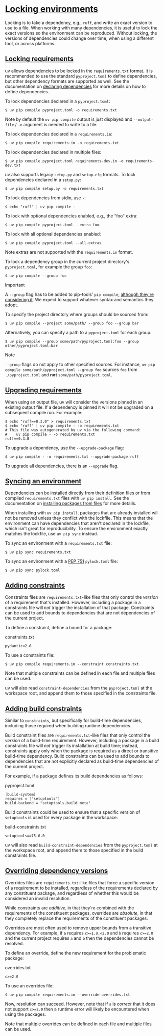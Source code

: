 # [Locking environments](#locking-environments)

Locking is to take a dependency, e.g., `ruff`, and write an exact version to use to a file. When working with many dependencies, it is useful to lock the exact versions so the environment can be reproduced. Without locking, the versions of dependencies could change over time, when using a different tool, or across platforms.

## [Locking requirements](#locking-requirements)

uv allows dependencies to be locked in the `requirements.txt` format. It is recommended to use the standard `pyproject.toml` to define dependencies, but other dependency formats are supported as well. See the documentation on [declaring dependencies](../dependencies/) for more details on how to define dependencies.

To lock dependencies declared in a `pyproject.toml`:

```
$ uv pip compile pyproject.toml -o requirements.txt

```

Note by default the `uv pip compile` output is just displayed and `--output-file` / `-o` argument is needed to write to a file.

To lock dependencies declared in a `requirements.in`:

```
$ uv pip compile requirements.in -o requirements.txt

```

To lock dependencies declared in multiple files:

```
$ uv pip compile pyproject.toml requirements-dev.in -o requirements-dev.txt

```

uv also supports legacy `setup.py` and `setup.cfg` formats. To lock dependencies declared in a `setup.py`:

```
$ uv pip compile setup.py -o requirements.txt

```

To lock dependencies from stdin, use `-`:

```
$ echo "ruff" | uv pip compile -

```

To lock with optional dependencies enabled, e.g., the "foo" extra:

```
$ uv pip compile pyproject.toml --extra foo

```

To lock with all optional dependencies enabled:

```
$ uv pip compile pyproject.toml --all-extras

```

Note extras are not supported with the `requirements.in` format.

To lock a dependency group in the current project directory's `pyproject.toml`, for example the group `foo`:

```
$ uv pip compile --group foo

```

Important

A `--group` flag has to be added to pip-tools' `pip compile`, [although they're considering it](https://github.com/jazzband/pip-tools/issues/2062). We expect to support whatever syntax and semantics they adopt.

To specify the project directory where groups should be sourced from:

```
$ uv pip compile --project some/path/ --group foo --group bar

```

Alternatively, you can specify a path to a `pyproject.toml` for each group:

```
$ uv pip compile --group some/path/pyproject.toml:foo --group other/pyproject.toml:bar

```

Note

`--group` flags do not apply to other specified sources. For instance, `uv pip compile some/path/pyproject.toml --group foo` sources `foo` from `./pyproject.toml` and **not** `some/path/pyproject.toml`.

## [Upgrading requirements](#upgrading-requirements)

When using an output file, uv will consider the versions pinned in an existing output file. If a dependency is pinned it will not be upgraded on a subsequent compile run. For example:

```
$ echo "ruff==0.3.0" > requirements.txt
$ echo "ruff" | uv pip compile - -o requirements.txt
# This file was autogenerated by uv via the following command:
#    uv pip compile - -o requirements.txt
ruff==0.3.0

```

To upgrade a dependency, use the `--upgrade-package` flag:

```
$ uv pip compile - -o requirements.txt --upgrade-package ruff

```

To upgrade all dependencies, there is an `--upgrade` flag.

## [Syncing an environment](#syncing-an-environment)

Dependencies can be installed directly from their definition files or from compiled `requirements.txt` files with `uv pip install`. See the documentation on [installing packages from files](../packages/#installing-packages-from-files) for more details.

When installing with `uv pip install`, packages that are already installed will not be removed unless they conflict with the lockfile. This means that the environment can have dependencies that aren't declared in the lockfile, which isn't great for reproducibility. To ensure the environment exactly matches the lockfile, use `uv pip sync` instead.

To sync an environment with a `requirements.txt` file:

```
$ uv pip sync requirements.txt

```

To sync an environment with a [PEP 751](https://peps.python.org/pep-0751/) `pylock.toml` file:

```
$ uv pip sync pylock.toml

```

## [Adding constraints](#adding-constraints)

Constraints files are `requirements.txt`-like files that only control the *version* of a requirement that's installed. However, including a package in a constraints file will *not* trigger the installation of that package. Constraints can be used to add bounds to dependencies that are not dependencies of the current project.

To define a constraint, define a bound for a package:

constraints.txt

```
pydantic<2.0

```

To use a constraints file:

```
$ uv pip compile requirements.in --constraint constraints.txt

```

Note that multiple constraints can be defined in each file and multiple files can be used.

uv will also read `constraint-dependencies` from the `pyproject.toml` at the workspace root, and append them to those specified in the constraints file.

## [Adding build constraints](#adding-build-constraints)

Similar to `constraints`, but specifically for build-time dependencies, including those required when building runtime dependencies.

Build constraint files are `requirements.txt`-like files that only control the *version* of a build-time requirement. However, including a package in a build constraints file will *not* trigger its installation at build time; instead, constraints apply only when the package is required as a direct or transitive build-time dependency. Build constraints can be used to add bounds to dependencies that are not explicitly declared as build-time dependencies of the current project.

For example, if a package defines its build dependencies as follows:

pyproject.toml

```
[build-system]
requires = ["setuptools"]
build-backend = "setuptools.build_meta"

```

Build constraints could be used to ensure that a specific version of `setuptools` is used for every package in the workspace:

build-constraints.txt

```
setuptools==75.0.0

```

uv will also read `build-constraint-dependencies` from the `pyproject.toml` at the workspace root, and append them to those specified in the build constraints file.

## [Overriding dependency versions](#overriding-dependency-versions)

Overrides files are `requirements.txt`-like files that force a specific version of a requirement to be installed, regardless of the requirements declared by any constituent package, and regardless of whether this would be considered an invalid resolution.

While constraints are *additive*, in that they're combined with the requirements of the constituent packages, overrides are *absolute*, in that they completely replace the requirements of the constituent packages.

Overrides are most often used to remove upper bounds from a transitive dependency. For example, if `a` requires `c>=1.0,<2.0` and `b` requires `c>=2.0` and the current project requires `a` and `b` then the dependencies cannot be resolved.

To define an override, define the new requirement for the problematic package:

overrides.txt

```
c>=2.0

```

To use an overrides file:

```
$ uv pip compile requirements.in --override overrides.txt

```

Now, resolution can succeed. However, note that if `a` is *correct* that it does not support `c>=2.0` then a runtime error will likely be encountered when using the packages.

Note that multiple overrides can be defined in each file and multiple files can be used.
